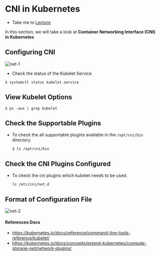 # CNI in Kubernetes

- Take me to [Lecture](https://kodekloud.com/topic/cni-in-kubernetes/)

In this section, we will take a look at **Container Networking Interface (CNI) in Kubernetes**

## Configuring CNI

![net-1](../../images/net1.PNG)

- Check the status of the Kubelet Service

```
$ systemctl status kubelet.service
```

## View Kubelet Options

```
$ ps -aux | grep kubelet
```

## Check the Supportable Plugins

- To check the all supportable plugins available in the `/opt/cni/bin` directory.

  ```
  $ ls /opt/cni/bin
  ```

## Check the CNI Plugins Configured

- To check the cni plugins which kubelet needs to be used.

  ```
  ls /etc/cni/net.d
  ```

## Format of Configuration File

![net-2](../../images/net2.PNG)

#### References Docs

- https://kubernetes.io/docs/reference/command-line-tools-reference/kubelet/
- https://kubernetes.io/docs/concepts/extend-kubernetes/compute-storage-net/network-plugins/

